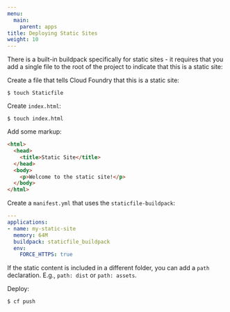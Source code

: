 ```yaml
---
menu:
  main:
    parent: apps
title: Deploying Static Sites
weight: 10
---
```


There is a built-in buildpack specifically for static sites - it requires that you add a single file to the root of the project to indicate that this is a static site:


Create a file that tells Cloud Foundry that this is a static site:

```
$ touch Staticfile
```

Create `index.html`:

```
$ touch index.html
```

Add some markup:

```html
<html>
  <head>
    <title>Static Site</title>
  </head>
  <body>
    <p>Welcome to the static site!</p>
  </body>
</html>
```

Create a `manifest.yml` that uses the `staticfile-buildpack`:

```yml
---
applications:
- name: my-static-site
  memory: 64M
  buildpack: staticfile_buildpack
  env:
    FORCE_HTTPS: true
```

If the static content is included in a different folder, you can add a `path` declaration. E.g., `path: dist` or `path: assets`.

Deploy:

```
$ cf push
```

